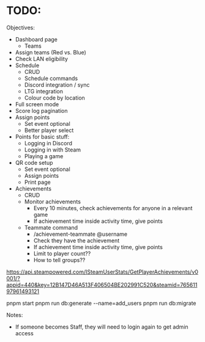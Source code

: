 # TODO:

Objectives:
- Dashboard page
  - Teams
- Assign teams (Red vs. Blue)
- Check LAN eligibility
- Schedule
  - CRUD
  - Schedule commands
  - Discord integration / sync
  - LTG integration
  - Colour code by location
- Full screen mode
- Score log pagination
- Assign points
  - Set event optional
  - Better player select
- Points for basic stuff:
  - Logging in Discord
  - Logging in with Steam
  - Playing a game
- QR code setup
  - Set event optional
  - Assign points
  - Print page
- Achievements
  - CRUD
  - Monitor achievements
    - Every 10 minutes, check achievements for anyone in a relevant game
    - If achievement time inside activity time, give points
  - Teammate command
    - /achievement-teammate @username
    - Check they have the achievement
    - If achievement time inside activity time, give points
    - Limit to player count??
    - How to tell groups??

https://api.steampowered.com/ISteamUserStats/GetPlayerAchievements/v0001/?appid=440&key=12B147D46A513F406504BE202991C520&steamid=76561197961493121

pnpm start
pnpm run db:generate --name=add_users
pnpm run db:migrate

Notes:
- If someone becomes Staff, they will need to login again to get admin access
